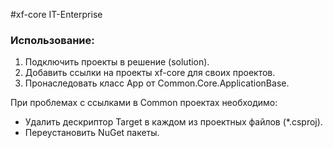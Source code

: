 #xf-core  IT-Enterprise
<h3>Использование:</h3>
<ol>
<li>Подключить проекты в решение (solution).</li>
<li>Добавить ссылки на проекты xf-core для своих проектов.</li>
<li>Пронаследовать класс App от Common.Core.ApplicationBase.</li>
</ol>

При проблемах с ссылками в Common проектах необходимо:
<ul>
<li>Удалить дескриптор Target в каждом из проектных файлов (*.csproj).</li>
<li>Переустановить NuGet пакеты.</li>
</ul>
